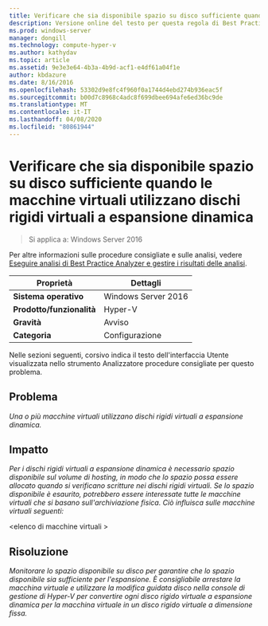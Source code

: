 ```yaml
---
title: Verificare che sia disponibile spazio su disco sufficiente quando le macchine virtuali utilizzano dischi rigidi virtuali a espansione dinamica
description: Versione online del testo per questa regola di Best Practices Analyzer.
ms.prod: windows-server
manager: dongill
ms.technology: compute-hyper-v
ms.author: kathydav
ms.topic: article
ms.assetid: 9e3e3e64-4b3a-4b9d-acf1-e4df61a04f1e
author: kbdazure
ms.date: 8/16/2016
ms.openlocfilehash: 53302d9e8fc4f960f0a1744d4ebd274b936eac5f
ms.sourcegitcommit: b00d7c8968c4adc8f699dbee694afe6ed36bc9de
ms.translationtype: MT
ms.contentlocale: it-IT
ms.lasthandoff: 04/08/2020
ms.locfileid: "80861944"
---
```

# <a name="ensure-sufficient-physical-disk-space-is-available-when-virtual-machines-use-dynamically-expanding-virtual-hard-disks"></a>Verificare che sia disponibile spazio su disco sufficiente quando le macchine virtuali utilizzano dischi rigidi virtuali a espansione dinamica

>Si applica a: Windows Server 2016

Per altre informazioni sulle procedure consigliate e sulle analisi, vedere [Eseguire analisi di Best Practice Analyzer e gestire i risultati delle analisi](https://go.microsoft.com/fwlink/p/?LinkID=223177).  
  
|Proprietà|Dettagli|  
|-|-|  
|**Sistema operativo**|Windows Server 2016|  
|**Prodotto/funzionalità**|Hyper-V|  
|**Gravità**|Avviso|  
|**Categoria**|Configurazione|  
  
Nelle sezioni seguenti, corsivo indica il testo dell'interfaccia Utente visualizzata nello strumento Analizzatore procedure consigliate per questo problema.  
  
## <a name="issue"></a>Problema  
*Una o più macchine virtuali utilizzano dischi rigidi virtuali a espansione dinamica.*  
  
## <a name="impact"></a>Impatto  
*Per i dischi rigidi virtuali a espansione dinamica è necessario spazio disponibile sul volume di hosting, in modo che lo spazio possa essere allocato quando si verificano scritture nei dischi rigidi virtuali. Se lo spazio disponibile è esaurito, potrebbero essere interessate tutte le macchine virtuali che si basano sull'archiviazione fisica. Ciò influisca sulle macchine virtuali seguenti:*  
  
\<elenco di macchine virtuali >  
  
## <a name="resolution"></a>Risoluzione  
*Monitorare lo spazio disponibile su disco per garantire che lo spazio disponibile sia sufficiente per l'espansione. È consigliabile arrestare la macchina virtuale e utilizzare la modifica guidata disco nella console di gestione di Hyper-V per convertire ogni disco rigido virtuale a espansione dinamica per la macchina virtuale in un disco rigido virtuale a dimensione fissa.*  
  



